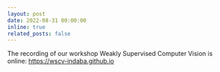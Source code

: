 ```yaml
---
layout: post
date: 2022-08-31 00:00:00
inline: true
related_posts: false
---
```


The recording of our workshop Weakly Supervised Computer Vision is online: <a href="https://wscv-indaba.github.io" rel="noopener" target="_blank">https://wscv-indaba.github.io</a>
